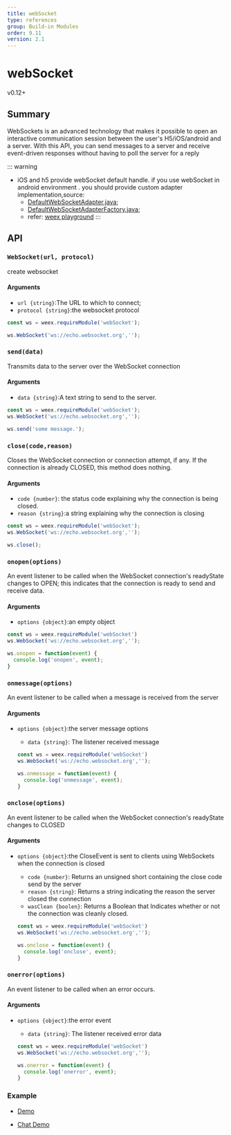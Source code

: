 ```yaml
---
title: webSocket
type: references
group: Build-in Modules
order: 9.11
version: 2.1
---
```


# webSocket
<span class="weex-version">v0.12+</span>

## Summary

WebSockets is an advanced technology that makes it possible to open an interactive communication session between the user's H5/iOS/android and a server. With this API, you can send messages to a server and receive event-driven responses without having to poll the server for a reply

::: warning
- iOS and h5 provide  webSocket default handle. if you use webSocket in android environment . you should provide custom adapter implementation,source:
  - [DefaultWebSocketAdapter.java](https://github.com/apache/incubator-weex/blob/master/android/commons/src/main/java/com/alibaba/weex/commons/adapter/DefaultWebSocketAdapter.java);
  - [DefaultWebSocketAdapterFactory.java](https://github.com/apache/incubator-weex/blob/master/android/commons/src/main/java/com/alibaba/weex/commons/adapter/DefaultWebSocketAdapterFactory.java);
  - refer:  [weex playground](https://github.com/apache/incubator-weex/tree/master/android/playground)
:::

## API
### `WebSocket(url, protocol)`

create websocket

#### Arguments

- `url {string}`:The URL to which to connect;
- `protocol {string}`:the websocket protocol

```js
const ws = weex.requireModule('webSocket');

ws.WebSocket('ws://echo.websocket.org','');
```

### `send(data)`

Transmits data to the server over the WebSocket connection

#### Arguments

- `data {string}`:A text string to send to the server.

```js
const ws = weex.requireModule('webSocket');
ws.WebSocket('ws://echo.websocket.org','');

ws.send('some message.');
```

### `close(code,reason)`

Closes the WebSocket connection or connection attempt, if any. If the connection is already CLOSED, this method does nothing.

#### Arguments

- `code {number}`: the status code explaining why the connection is being closed.
- `reason {string}`:a string explaining why the connection is closing

```js
const ws = weex.requireModule('webSocket');
ws.WebSocket('ws://echo.websocket.org','');

ws.close();
```

### `onopen(options)`

An event listener to be called when the WebSocket connection's readyState changes to OPEN; this indicates that the connection is ready to send and receive data.

#### Arguments

- `options {object}`:an empty object

```js
const ws = weex.requireModule('webSocket')
ws.WebSocket('ws://echo.websocket.org','');

ws.onopen = function(event) {
  console.log('onopen', event);
}
```

### `onmessage(options)`

An event listener to be called when a message is received from the server

#### Arguments

- `options {object}`:the server message options
  - `data {string}`: The listener received message

  ```js
  const ws = weex.requireModule('webSocket')
  ws.WebSocket('ws://echo.websocket.org','');

  ws.onmessage = function(event) {
    console.log('onmessage', event);
  }
  ```

### `onclose(options)`

An event listener to be called when the WebSocket connection's readyState changes to CLOSED

#### Arguments

- `options {object}`:the CloseEvent is sent to clients using WebSockets when the connection is closed
  - `code {number}`: Returns an unsigned short containing the close code send by the server
  - `reason {string}`: Returns a string indicating the reason the server closed the connection
  - `wasClean {boolen}`: Returns a Boolean that Indicates whether or not the connection was cleanly closed.

  ```js
  const ws = weex.requireModule('webSocket')
  ws.WebSocket('ws://echo.websocket.org','');

  ws.onclose = function(event) {
    console.log('onclose', event);
  }
  ```

### `onerror(options)`

An event listener to be called when an error occurs.

#### Arguments

- `options {object}`:the error event
  - `data {string}`: The listener received error data

  ```js
  const ws = weex.requireModule('webSocket')
  ws.WebSocket('ws://echo.websocket.org','');

  ws.onerror = function(event) {
    console.log('onerror', event);
  }
  ```

### Example

- [Demo](http://dotwe.org/vue/6b7d6dc14320e3f04e0f203cb8bcc703)
- [Chat Demo](http://dotwe.org/vue/21d8b0a79c20e95139353d9cc8b634f5)

  <IPhoneImg imgSrc="https://img.alicdn.com/tfs/TB11_g_n7voK1RjSZPfXXXPKFXa-264-439.gif" />
